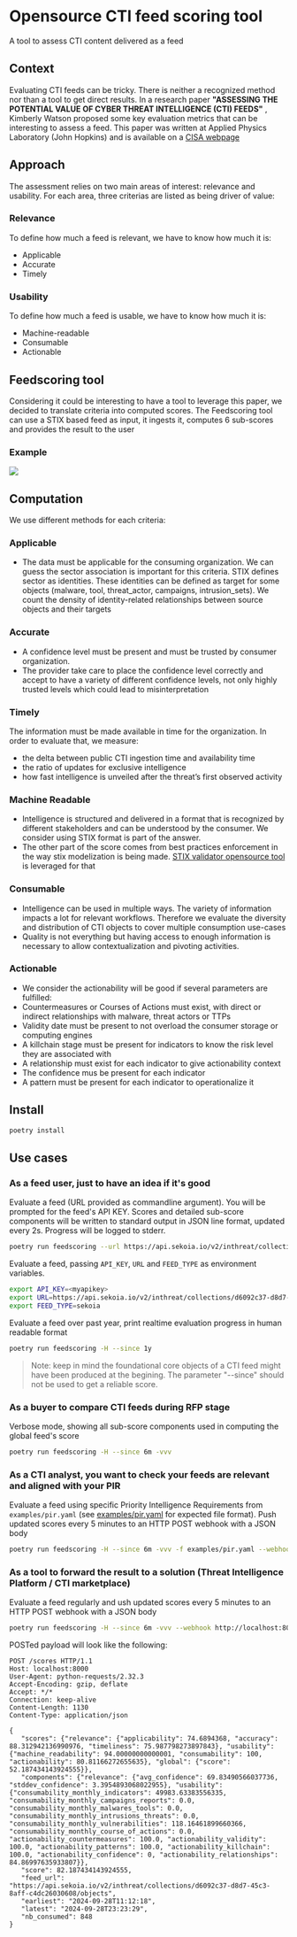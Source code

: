 # Opensource CTI feed scoring tool
A tool to assess CTI content delivered as a feed

## Context
Evaluating CTI feeds can be tricky. There is neither a recognized method nor than a tool to  get direct results.
In a research paper  **"ASSESSING THE POTENTIAL VALUE OF CYBER
THREAT INTELLIGENCE (CTI) FEEDS"** , Kimberly Watson proposed some key evaluation metrics that can be interesting to assess a feed.
This paper was written at Applied Physics Laboratory (John Hopkins) and is available on a [CISA webpage](https://www.cisa.gov/sites/default/files/publications/Assessing%2520Cyber%2520Threat%2520Intelligence%2520Threat%2520Feeds_508c.pdf)

## Approach

The assessment relies on two main areas of interest: relevance and usability. For each area, three criterias are listed as being driver of value:

### Relevance
To define how much a feed is relevant, we have to know how much it is:
- Applicable
- Accurate
- Timely

### Usability
To define how much a feed is usable, we have to know how much it is:
- Machine-readable
- Consumable
- Actionable

## Feedscoring tool

Considering it could be interesting to have a tool to leverage this paper, we decided to translate criteria into computed scores.
The Feedscoring tool can use a STIX based feed as input, it ingests it, computes 6 sub-scores and provides the result to the user

### Example

![](resources/feedscoring.svg)



## Computation

We use different methods for each criteria:

### Applicable
   - The data must be applicable for the consuming organization. We can guess the sector association is important for this criteria. STIX defines sector as identities. These identities can be defined as target for some objects (malware, tool, threat_actor, campaigns, intrusion_sets). We count the density of identity-related relationships between source objects and their targets

### Accurate
   - A confidence level must be present and must be trusted by consumer organization.
   - The provider take care to place the confidence level correctly and accept to have a variety of different confidence levels, not only highly trusted levels which could lead to misinterpretation

### Timely
The information must be made available in time for the organization. In order to evaluate that, we measure:
- the delta between public CTI ingestion time and availability time
- the ratio of updates for exclusive intelligence
- how fast intelligence is unveiled after the threat’s first observed activity

### Machine Readable
   - Intelligence is structured and delivered in a format that is recognized by different stakeholders and can be understood by the consumer. We consider using STIX format is part of the answer.
   - The other part of the score comes from best practices enforcement in the way stix modelization is being made. [STIX validator opensource tool](https://github.com/oasis-open/cti-stix-validator) is leveraged for that

### Consumable
   - Intelligence can be used in multiple ways. The variety of information impacts a lot for relevant workflows. Therefore we evaluate the diversity and distribution of CTI objects to cover multiple consumption use-cases
   - Quality is not everything but having access to enough information is necessary to allow contextualization and pivoting activities.

### Actionable

  - We consider the actionability will be good if several parameters are fulfilled:
  - Countermeasures or Courses of Actions must exist, with direct or indirect relationships with  malware, threat actors or TTPs
  - Validity date must be present to not overload the consumer storage or computing engines
  - A killchain stage must be present for indicators to know the risk level they are associated with
  - A relationship  must exist for each indicator to give actionability context
  - The confidence  mus be present for each indicator
  - A pattern must be present for each indicator to operationalize it


## Install

```bash
poetry install
```

## Use cases


### As a feed user, just to have an idea if it's good

Evaluate a feed (URL provided as commandline argument). You will be prompted for the feed's API KEY.
Scores and detailed sub-score components will be written to standard output in JSON line format, updated every 2s.
Progress will be logged to stderr.
```bash
poetry run feedscoring --url https://api.sekoia.io/v2/inthreat/collections/d6092c37-d8d7-45c3-8aff-c4dc26030608/objects
```

Evaluate a feed, passing `API_KEY`, `URL` and `FEED_TYPE` as environment variables.
```bash
export API_KEY=<myapikey>
export URL=https://api.sekoia.io/v2/inthreat/collections/d6092c37-d8d7-45c3-8aff-c4dc26030608/objects
export FEED_TYPE=sekoia
```

Evaluate a feed over past year, print realtime evaluation progress in human readable format
```bash
poetry run feedscoring -H --since 1y
```
> Note: keep in mind the foundational core objects of a CTI feed might have been produced at the begining. The parameter "--since" should not be used to get a reliable score.

### As a buyer to compare CTI feeds during RFP stage


Verbose mode, showing all sub-score components used in computing the global feed's score
```bash
poetry run feedscoring -H --since 6m -vvv
```

### As a CTI analyst, you want to check your feeds are relevant and aligned with your PIR

Evaluate a feed using specific Priority Intelligence Requirements from `examples/pir.yaml` (see [examples/pir.yaml](examples/pir.yaml) for expected file format).
Push updated scores every 5 minutes to an HTTP POST webhook with a JSON body
```bash
poetry run feedscoring -H --since 6m -vvv -f examples/pir.yaml --webhook http://localhost:8000/scores --every 300s
```

### As a tool to forward the result to a solution (Threat Intelligence Platform / CTI marketplace)

Evaluate a feed regularly and ush updated scores every 5 minutes to an HTTP POST webhook with a JSON body
```bash
poetry run feedscoring -H --since 6m -vvv --webhook http://localhost:8000/scores --every 300s
```

POSTed payload will look like the following:

```
POST /scores HTTP/1.1
Host: localhost:8000
User-Agent: python-requests/2.32.3
Accept-Encoding: gzip, deflate
Accept: */*
Connection: keep-alive
Content-Length: 1130
Content-Type: application/json

{
   "scores": {"relevance": {"applicability": 74.6894368, "accuracy": 88.312942136990976, "timeliness": 75.987798273897843}, "usability": {"machine_readability": 94.00000000000001, "consumability": 100, "actionability": 80.81166272655635}, "global": {"score": 52.187434143924555}},
   "components": {"relevance": {"avg_confidence": 69.83490566037736, "stddev_confidence": 3.3954893068022955}, "usability": {"consumability_monthly_indicators": 49983.63383556335, "consumability_monthly_campaigns_reports": 0.0, "consumability_monthly_malwares_tools": 0.0, "consumability_monthly_intrusions_threats": 0.0, "consumability_monthly_vulnerabilities": 118.16461899660366, "consumability_monthly_course_of_actions": 0.0, "actionability_countermeasures": 100.0, "actionability_validity": 100.0, "actionability_patterns": 100.0, "actionability_killchain": 100.0, "actionability_confidence": 0, "actionability_relationships": 84.86997635933807}},
   "score": 82.187434143924555,
   "feed_url": "https://api.sekoia.io/v2/inthreat/collections/d6092c37-d8d7-45c3-8aff-c4dc26030608/objects",
   "earliest": "2024-09-28T11:12:18",
   "latest": "2024-09-28T23:23:29",
   "nb_consumed": 848
}
```